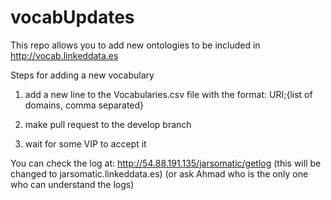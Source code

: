 # vocabUpdates
This repo allows you to add new ontologies to be included in http://vocab.linkeddata.es

Steps for adding a new vocabulary

1) add a new line to the Vocabularies.csv file with the format: URI;{list of domains, comma separated}

2) make pull request to the develop branch

3) wait for some VIP to accept it


You can check the log at: http://54.88.191.135/jarsomatic/getlog (this will be changed to jarsomatic.linkeddata.es) (or ask Ahmad who is the only one who can understand the logs)
